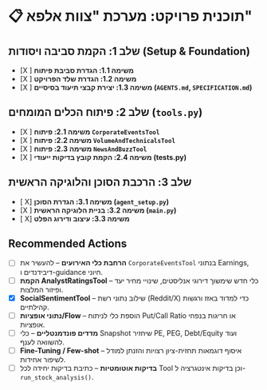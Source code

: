 # 📋 תוכנית פרויקט: מערכת "צוות אלפא"

## שלב 1: הקמת סביבה ויסודות (Setup & Foundation)

- [X ] **משימה 1.1: הגדרת סביבת פיתוח**
- [X ] **משימה 1.2: הגדרת שלד הפרויקט**
- [X ] **משימה 1.3: יצירת קבצי תיעוד בסיסיים (`AGENTS.md`, `SPECIFICATION.md`)**

## שלב 2: פיתוח הכלים המומחים (`tools.py`)

- [X ] **משימה 2.1: פיתוח `CorporateEventsTool`**
- [X ] **משימה 2.2: פיתוח `VolumeAndTechnicalsTool`**
- [X ] **משימה 2.3: פיתוח `NewsAndBuzzTool`**
- [X ] **משימה 2.4: הקמת קובץ בדיקות ייעודי (tests.py)**

## שלב 3: הרכבת הסוכן והלוגיקה הראשית

- [ X] **משימה 3.1: הגדרת הסוכן (`agent_setup.py`)**
- [X ] **משימה 3.2: בניית הלוגיקה הראשית (`main.py`)**
- [ X] **משימה 3.3: עיצוב ודירוג הפלט**

## Recommended Actions

- [ ] **הרחבת כלי האירועים** – להעשיר את `CorporateEventsTool` בנתוני Earnings, דיבידנדים ו-guidance חיוני.
- [ ] **הקמת AnalystRatingsTool** – כלי חדש שימשוך דירוגי אנליסטים, שינויי מחיר יעד ופיזור המלצות.
- [X] **SocialSentimentTool** – שילוב נתוני רשת (Reddit/X) כדי למדוד באזז ורגשות קהילתיים.
- [ ] **נתוני אופציות/Flow** – הוספת כלי לניתוח Put/Call Ratio או חריגות בנפחי אופציות.
- [ ] **מדדים פונדמנטליים** – כלי Snapshot שיחזיר PE, PEG, Debt/Equity ועוד להשוואה לענף.
- [ ] **Fine-Tuning / Few-shot** – איסוף דוגמאות תחזית-ציון רצויות והזנתן למודל לשיפור אחידות.
- [ ] **בדיקות אוטומטיות** – כתיבת בדיקות יחידה לכל Tool וכן בדיקות אינטגרציה ל-`run_stock_analysis()`.
